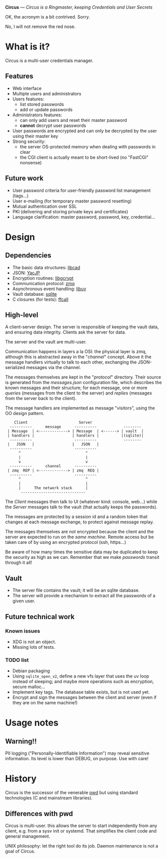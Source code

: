 **Circus** — *Circus is a Ringmaster, keeping Credentials and User Secrets*

OK, the acronym is a bit contrived. Sorry.

No, I will not remove the red nose.

# What is it?

Circus is a multi-user credentials manager.

## Features

* Web interface
* Multiple users and administrators
* Users features:
  * list stored passwords
  * add or update passwords
* Administrators features:
  * can only add users and reset their master password
  * **cannot** decrypt user passwords
* User passwords are encrypted and can only be decrypted by the user using their master key
* Strong security:
  * the server OS-protected memory when dealing with passwords in clear
  * the CGI client is actually meant to be short-lived (no "FastCGI" nonsense)

## Future work

* User password criteria for user-friendly password list management (tags...)
* User e-mailing (for temporary master password resetting)
* Mutual authentication over SSL
* PKI (delivering and storing private keys and certificates)
* Language clarification: master password, password, key, credential…

# Design

## Dependencies

* The basic data structures: [libcad](https://github.com/cadrian/libcad)
* JSON: [YacJP](https://github.com/cadrian/yacjp)
* Encryption routines: [libgcrypt](https://www.gnu.org/software/libgcrypt/)
* Communication protocol: [zmq](http://zeromq.org/)
* Asynchronous event handling: [libuv](https://github.com/libuv/libuv)
* Vault database: [sqlite](https://www.sqlite.org/)
* C closures (for tests): [ffcall](http://www.haible.de/bruno/packages-ffcall.html)

## High-level

A client-server design. The server is responsible of keeping the vault
data, and ensuring data integrity. Clients ask the server for data.

The server and the vault are multi-user.

Communication happens in layers a la OSI: the physical layer is zmq,
although this is abstracted away in the "*channel*" concept.  Above it
the message handlers virtually to talk to each other, exchanging the
JSON-serialized messages via the channel.

The messages themselves are kept in the "*protocol*" directory. Their
source is generated from the *messages.json* configuration file, which
describes the known messages and their structure; for each message,
one or more *queries* (messages from the client to the server) and
*replies* (messages from the server back to the client).

The message handlers are implemented as message "visitors", using the
OO design pattern.

        Client                       Server
      ----------      message      ----------            --------
     | Message  | <-------------> | Message  | <------> | vault  |
     | handlers |                 | handlers |          |(sqlite)|
      ----------                   ----------            --------
     |   JSON   |                 |   JSON   |
      ----------                   ----------
          ^                             ^
          |                             |
          v                             v
      ----------      channel      ----------
     | zmq  REP | <-------------> | zmq  REQ |
      ----------                   ----------
          ^                             ^
          |                             |
          |      The network stack      |
           -----------------------------

The *Client* messages then talk to UI (whatever kind: console, web…)
while the *Server* messages talk to the vault (that actually keeps the
passwords).

The messages are protected by a session id and a random token that
changes at each message exchange, to protect against message
replay.

The messages themselves are *not* encrypted because the client and the
server are expected to run on the *same machine*. Remote access but be
taken care of by using an encrypted protocol (ssh, https…)

Be aware of how many times the sensitive data may be duplicated to
keep the security as high as we can. Remember that we make *passwords*
transit through it all!

## Vault

* The server file contains the vault; it will be an sqlite database.
* The server will provide a mechanism to extract all the passwords of
  a given user.

## Future technical work

### Known issues

* XDG is not an object.
* Missing lots of tests.

### TODO list

* Debian packaging
* Using `sqlite_open_v2`, define a new vfs layer that uses the uv loop
  instead of sleeping; and maybe more operations such as encryption,
  secure malloc…
* Implement key tags. The database table exists, but is not used yet.
* Encrypt and sign the messages between the client and server (even
  if they are on the same machine!)

# Usage notes

## Warning!!

PII logging ("Personally-Identifiable Information") may reveal
sensitive information. Its level is lower than DEBUG, on purpose. Use
with care!

# History

Circus is the successor of the venerable
[pwd](https://github.com/cadrian/pwd/) but using standard technologies
(C and mainstream libraries).

## Differences with pwd

Circus is multi-user. this allows the
server to start independently from any client, e.g. from a sysv init
or systemd. That simplifies the client code and general
management.

UNIX philosophy: let the right tool do its job. Daemon maintenance is
not a goal of Circus.
